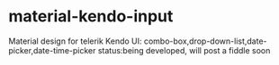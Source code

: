 # material-kendo-input
Material design for telerik Kendo UI: combo-box,drop-down-list,date-picker,date-time-picker
status:being developed, will post a fiddle soon
